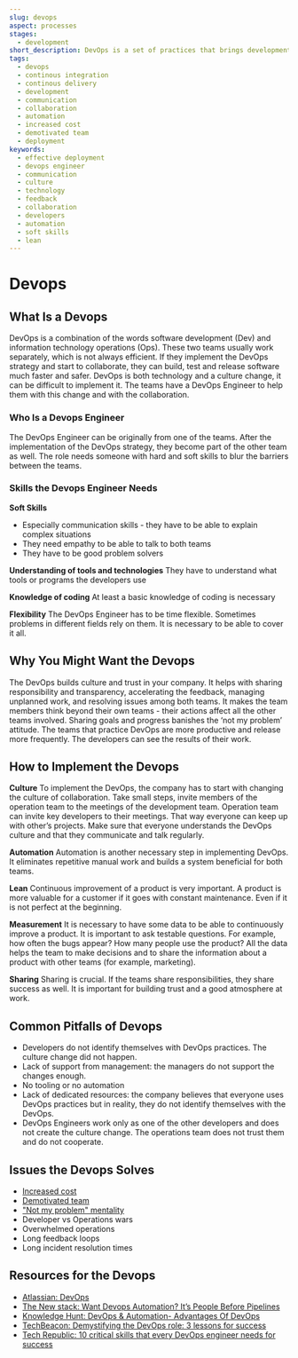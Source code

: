 ```yaml
---
slug: devops
aspect: processes
stages: 
  - development
short_description: DevOps is a set of practices that brings development and operations teams together. The collaboration helps to release software much faster.
tags:
  - devops
  - continous integration
  - continous delivery
  - development
  - communication
  - collaboration
  - automation
  - increased cost
  - demotivated team
  - deployment
keywords:
  - effective deployment
  - devops engineer
  - communication
  - culture
  - technology
  - feedback
  - collaboration
  - developers
  - automation
  - soft skills
  - lean
---
```


# Devops

## What Is a Devops

DevOps is a combination of the words software development (Dev) and information technology operations (Ops). These two teams usually work separately, which is not always efficient. If they implement the DevOps strategy and start to collaborate, they can build, test and release software much faster and safer. DevOps is both technology and a culture change, it can be difficult to implement it. The teams have a DevOps Engineer to help them with this change and with the collaboration.

### Who Is a Devops Engineer

The DevOps Engineer can be originally from one of the teams. After the implementation of the DevOps strategy, they become part of the other team as well. The role needs someone with hard and soft skills to blur the barriers between the teams.

### Skills the Devops Engineer Needs

**Soft Skills** 

- Especially communication skills - they have to be able to explain complex situations
- They need empathy to be able to talk to both teams
- They have to be good problem solvers

**Understanding of tools and technologies**
They have to understand what tools or programs the developers use

**Knowledge of coding**
At least a basic knowledge of coding is necessary

**Flexibility**
The DevOps Engineer has to be time flexible. Sometimes problems in different fields rely on them. It is necessary to be able to cover it all.

## Why You Might Want the Devops

The DevOps builds culture and trust in your company. It helps with sharing responsibility and transparency, accelerating the feedback, managing unplanned work, and resolving issues among both teams. It makes the team members think beyond their own teams - their actions affect all the other teams involved. Sharing goals and progress banishes the ‘not my problem’ attitude. The teams that practice DevOps are more productive and release more frequently. The developers can see the results of their work.

## How to Implement the Devops

**Culture**
To implement the DevOps, the company has to start with changing the culture of collaboration. Take small steps, invite members of the operation team to the meetings of the development team. Operation team can invite key developers to their meetings. That way everyone can keep up with other’s projects. Make sure that everyone understands the DevOps culture and that they communicate and talk regularly.

**Automation**
Automation is another necessary step in implementing DevOps. It eliminates repetitive manual work and builds a system beneficial for both teams. 

**Lean**
Continuous improvement of a product is very important. A product is more valuable for a customer if it goes with constant maintenance. Even if it is not perfect at the beginning. 

**Measurement**
It is necessary to have some data to be able to continuously improve a product. It is important to ask testable questions. For example, how often the bugs appear? How many people use the product? All the data helps the team to make decisions and to share the information about a product with other teams (for example, marketing).

**Sharing**
Sharing is crucial. If the teams share responsibilities, they share success as well. It is important for building trust and a good atmosphere at work.

## Common Pitfalls of Devops

- Developers do not identify themselves with DevOps practices. The culture change did not happen.
- Lack of support from management: the managers do not support the changes enough.
- No tooling or no automation
- Lack of dedicated resources: the company believes that everyone uses DevOps practices but in reality, they do not identify themselves with the DevOps.
- DevOps Engineers work only as one of the other developers and does not create the culture change. The operations team does not trust them and do not cooperate.

## Issues the Devops Solves
- [Increased cost](/issues/increased-cost)
- [Demotivated team](/issues/demotivated-team)
- ["Not my problem" mentality](/issues/not-my-problem-mentality)
- Developer vs Operations wars
- Overwhelmed operations
- Long feedback loops
- Long incident resolution times

## Resources for the Devops

- [Atlassian: DevOps](https://www.atlassian.com/devops)
- [The New stack: Want Devops Automation? It’s People Before Pipelines](https://thenewstack.io/want-devops-automation-its-people-before-pipelines/)
- [Knowledge Hunt: DevOps & Automation- Advantages Of DevOps](https://www.knowledgehut.com/blog/devops/devops-automation)
- [TechBeacon: Demystifying the DevOps role: 3 lessons for success](https://techbeacon.com/devops/demystifying-devops-role-3-lessons-success)
- [Tech Republic: 10 critical skills that every DevOps engineer needs for success](https://www.techrepublic.com/article/10-critical-skills-that-every-devops-engineer-needs-for-success/)
